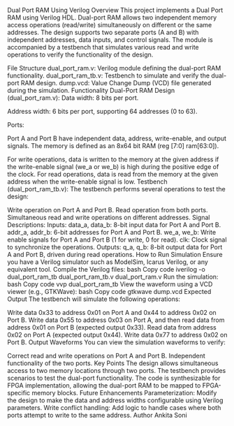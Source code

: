 Dual Port RAM Using Verilog
Overview
This project implements a Dual Port RAM using Verilog HDL. Dual-port RAM allows two independent memory access operations (read/write) simultaneously on different or the same addresses. The design supports two separate ports (A and B) with independent addresses, data inputs, and control signals. The module is accompanied by a testbench that simulates various read and write operations to verify the functionality of the design.

File Structure
dual_port_ram.v: Verilog module defining the dual-port RAM functionality.
dual_port_ram_tb.v: Testbench to simulate and verify the dual-port RAM design.
dump.vcd: Value Change Dump (VCD) file generated during the simulation.
Functionality
Dual-Port RAM Design (dual_port_ram.v):
Data width: 8 bits per port.

Address width: 6 bits per port, supporting 64 addresses (0 to 63).

Ports:

Port A and Port B have independent data, address, write-enable, and output signals.
The memory is defined as an 8x64 bit RAM (reg [7:0] ram[63:0]).

For write operations, data is written to the memory at the given address if the write-enable signal (we_a or we_b) is high during the positive edge of the clock.
For read operations, data is read from the memory at the given address when the write-enable signal is low.
Testbench (dual_port_ram_tb.v):
The testbench performs several operations to test the design:

Write operation on Port A and Port B.
Read operation from both ports.
Simultaneous read and write operations on different addresses.
Signal Descriptions:
Inputs:
data_a, data_b: 8-bit input data for Port A and Port B.
addr_a, addr_b: 6-bit addresses for Port A and Port B.
we_a, we_b: Write enable signals for Port A and Port B (1 for write, 0 for read).
clk: Clock signal to synchronize the operations.
Outputs:
q_a, q_b: 8-bit output data for Port A and Port B, driven during read operations.
How to Run
Simulation
Ensure you have a Verilog simulator such as ModelSim, Icarus Verilog, or any equivalent tool.
Compile the Verilog files:
bash
Copy code
iverilog -o dual_port_ram_tb dual_port_ram_tb.v dual_port_ram.v
Run the simulation:
bash
Copy code
vvp dual_port_ram_tb
View the waveform using a VCD viewer (e.g., GTKWave):
bash
Copy code
gtkwave dump.vcd
Expected Output
The testbench will simulate the following operations:

Write data 0x33 to address 0x01 on Port A and 0x44 to address 0x02 on Port B.
Write data 0x55 to address 0x03 on Port A, and then read data from address 0x01 on Port B (expected output 0x33).
Read data from address 0x02 on Port A (expected output 0x44).
Write data 0x77 to address 0x02 on Port B.
Output Waveforms
You can view the simulation waveforms to verify:

Correct read and write operations on Port A and Port B.
Independent functionality of the two ports.
Key Points
The design allows simultaneous access to two memory locations through two ports.
The testbench provides scenarios to test the dual-port functionality.
The code is synthesizable for FPGA implementation, allowing the dual-port RAM to be mapped to FPGA-specific memory blocks.
Future Enhancements
Parameterization: Modify the design to make the data and address widths configurable using Verilog parameters.
Write conflict handling: Add logic to handle cases where both ports attempt to write to the same address.
Author
Ankita Soni
